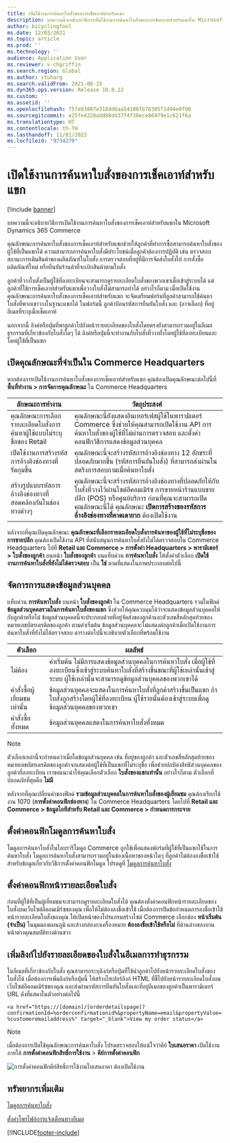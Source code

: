 ```yaml
---
title: เปิดใช้งานการค้นหาใบสั่งของการเช็คเอาท์สำหรับแขก
description: บทความนี้จะอธิบายวิธีการเปิดใช้งานการค้นหาใบสั่งของการเช็คเอาท์สำหรับแขกใน Microsoft Dynamics 365 Commerce
author: bicyclingfool
ms.date: 12/03/2021
ms.topic: article
ms.prod: ''
ms.technology: ''
audience: Application User
ms.reviewer: v-chgriffin
ms.search.region: Global
ms.author: stuharg
ms.search.validFrom: 2021-08-15
ms.dyn365.ops.version: Release 10.0.22
ms.custom: ''
ms.assetid: ''
ms.openlocfilehash: 757e83887e318dd6aa54106fb78305f1d94e0f90
ms.sourcegitcommit: e25fe4228add88dd37f4f38ece86979e1c621f6a
ms.translationtype: HT
ms.contentlocale: th-TH
ms.lasthandoff: 11/01/2022
ms.locfileid: "9734279"
---
```

# <a name="enable-order-lookup-for-guest-checkouts"></a>เปิดใช้งานการค้นหาใบสั่งของการเช็คเอาท์สำหรับแขก

[!include [banner](includes/banner.md)]

บทความนี้จะอธิบายวิธีการเปิดใช้งานการค้นหาใบสั่งของการเช็คเอาท์สำหรับแขกใน Microsoft Dynamics 365 Commerce

คุณลักษณะการค้นหาใบสั่งของการเช็คเอาท์สำหรับแขกช่วยให้ลูกค้าที่ทำการซื้อสามารถค้นหาใบสั่งของผู้ใช้ที่เป็นแขกได้ ความสามารถการค้นหาใบสั่งมีประโยชน์เมื่อลูกค้าต้องการปฏิบัติ เช่น ตรวจสอบสถานะการเติมสินค้าของผลิตภัณฑ์ในใบสั่ง การตรวจสอบที่อยู่ที่มีการจัดส่งใบสั่งไป การสั่งซื้อผลิตภัณฑ์ใหม่ หรือยืนยันร้านค้าที่จะเบิกสินค้าตามใบสั่ง

ลูกค้าที่วางใบสั่งเป็นผู้ใช้ที่ลงทะเบียนจะสามารถดูรายละเอียดใบสั่งของพวกเขาเมื่อเข้าสู่ระบบได้ แต่ลูกค้าที่ใช้การเช็คเอาท์สำหรับแขกเพื่อวางใบสั่งไม่สามารถทำได้ อย่างไรก็ตาม เมื่อเปิดใช้งานคุณลักษณะการค้นหาใบสั่งของการเช็คเอาท์สำหรับแขก จะจัดเตรียมฟอร์มที่ลูกค้าสามารถใช้ค้นหาใบสั่งที่พวกเขาวางในฐานะแขกได้ ในฟอร์มนี้ ลูกค้าป้อนรหัสการยืนยันใบสั่ง และ (อาจเลือก) ที่อยู่อีเมลที่ระบุเมื่อเช็คเอาท์

นอกจากนี้ ลิงค์หรือปุ่มที่พาลูกค้าไปยังหน้ารายละเอียดของใบสั่งโดยตรงยังสามารถรวมอยู่ในอีเมลธุรกรรมที่เกี่ยวข้องกับใบสั่งใดๆ ได้ ลิงค์หรือปุ่มนี้จะทำงานกับใบสั่งที่วางทั้งโดยผู้ใช้ที่ลงทะเบียนและโดยผู้ใช้ที่เป็นแขก

## <a name="turn-on-necessary-features-in-commerce-headquarters"></a>เปิดคุณลักษณะที่จําเป็นใน Commerce Headquarters

หากต้องการเปิดใช้งานการค้นหาใบสั่งของการเช็คเอาท์สำหรับแขก คุณต้องเปิดคุณลักษณะต่อไปนี้ที่ **พื้นที่ทำงาน \> การจัดการคุณลักษณะ** ใน Commerce Headquarters

| ลักษณะการทำงาน | วัตถุประสงค์ |
|---------|---------|
| คุณลักษณะการเลือกรายละเอียดใบสั่งการค้นหาผู้ใช้แบบไม่ระบุชื่อของ Retail | คุณลักษณะนี้ยังแสดงอินเทอร์เฟสผู้ใช้ในพารามิเตอร์ Commerce ซึ่งช่วยให้คุณสามารถเปิดใช้งาน API การค้นหาใบสั่งของผู้ใช้ที่ไม่ผ่านการตรวจสอบ และตั้งค่าคอนฟิกวิธีการแสดงข้อมูลส่วนบุคคล |
| เปิดใช้งานการสร้างรหัสการอ้างอิงช่องทางที่รัดกุมขึ้น | คุณลักษณะนี้จะสร้างรหัสการอ้างอิงช่องทาง 12 อักขระที่ปลอดภัยมากขึ้น (รหัสการยืนยันใบสั่ง) ที่สามารถส่งผ่านในสตริงการสอบถามเมื่อค้นหาใบสั่ง |
| สร้างรูปแบบรหัสการอ้างอิงช่องทางที่สอดคล้องกันในช่องทางต่างๆ | คุณลักษณะนี้จะสร้างรหัสการอ้างอิงช่องทางที่ปลอดภัยให้กับใบสั่งที่วางไว้ผ่านไซต์อีคอมเมิร์ซ การขายหน้าร้านแบบขายปลีก (POS) หรือศูนย์บริการ ก่อนที่คุณจะสามารถเปิดคุณลักษณะนี้ได้ คุณลักษณะ **เปิดการสร้างของรหัสการอ้างอิงช่องทางที่คาดเดายาก** ต้องเปิดใช้งาน |

หลังจากที่คุณเปิดคุณลักษณะ **คุณลักษณะที่เลือกรายละเอียดใบสั่งการค้นหาของผู้ใช้ที่ไม่ระบุชื่อของการขายปลีก** คุณต้องเปิดใช้งาน API ที่สนับสนุนการค้นหาใบสั่งยังไม่ได้ตรวจสอบใน Commerce Headquarters ไปที่ **Retail และ Commerce \> การตั้งค่า Headquarters \> พารามิเตอร์ \> ใบสั่งของลูกค้า** บนหน้า **ใบสั่งของลูกค้า** บนแท็บด่วน **การค้นหาใบสั่ง** ให้ตั้งค่าตัวเลือก **เปิดใช้งานการค้นหาใบสั่งที่ยังไม่ได้ตรวจสอบ** เป็น **ใช่** ตามที่แสดงในภาพประกอบต่อไปนี้

## <a name="manage-the-display-of-personal-data"></a>จัดการการแสดงข้อมูลส่วนบุคคล

แท็บด่วน **การค้นหาใบสั่ง** บนหน้า **ใบสั่งของลูกค้า** ใน Commerce Headquarters รวมในฟิลด์ **ข้อมูลส่วนบุคคลรวมในการค้นหาใบสั่งของแขก** ซึ่งช่วยให้คุณควบคุมได้ว่าจะแสดงข้อมูลส่วนบุคคลให้กับลูกค้าหรือไม่ ข้อมูลส่วนบุคคลนี้จะประกอบด้วยที่อยู่จัดส่งของลูกค้าและตัวเลขสี่หลักสุดท้ายของหมายเลขบัตรเครดิตของลูกค้า ตามค่าเริ่มต้น ข้อมูลส่วนบุคคลจะไม่แสดงต่อลูกค้าเมื่อเปิดใช้งานการค้นหาใบสั่งที่ยังไม่ได้ตรวจสอบ ตารางต่อไปนี้จะอธิบายตัวเลือกที่พร้อมใช้งาน

| ตัวเลือก | ผลลัพธ์ |
|--------|--------|
| ไม่ต้อง | ค่าเริ่มต้น ไม่มีการแสดงข้อมูลส่วนบุคคลในการค้นหาใบสั่ง เมื่อผู้ใช้ที่ลงทะเบียนซึ่งเข้าสู่ระบบค้นหาใบสั่งที่สร้างขึ้นขณะที่ผู้ใช้เหล่านั้นเข้าสู่ระบบ ผู้ใช้เหล่านั้นจะสามารถดูข้อมูลส่วนบุคคลของพวกเขาได้ |
| คำสั่งซื้อผู้เยี่ยมชมเท่านั้น | ข้อมูลส่วนบุคคลจะแสดงในการค้นหาใบสั่งที่ลูกค้าสร้างขึ้นเป็นแขก ถ้าใบสั่งถูกสร้างโดยผู้ใช้ที่ลงทะเบียน ผู้ใช้รายนั้นต้องเข้าสู่ระบบเพื่อดูข้อมูลส่วนบุคคลของพวกเขา |
| คำสั่งซื้อทั้งหมด | ข้อมูลส่วนบุคคลแสดงในการค้นหาใบสั่งทั้งหมด |

> [!NOTE]
> ตัวเลือกเหล่านี้จะกำหนดว่าเมื่อใดข้อมูลส่วนบุคคล เช่น ที่อยู่ของลูกค้า และตัวเลขสี่หลักสุดท้ายของหมายเลขบัตรเครดิตของลูกค้าจะแสดงต่อผู้ใช้ที่เป็นแขกที่ไม่ระบุชื่อ เพื่อช่วยปกป้องสิทธิส่วนบุคคลของลูกค้าที่ลงทะเบียน เราขอแนะนำให้คุณเลือกตัวเลือก **ใบสั่งของแขกเท่านั้น** อย่างไรก็ตาม ตัวเลือกที่ปลอดภัยที่สุดคือ **ไม่มี**

หลังจากที่คุณเปลี่ยนค่าของฟิลด์ **รวมข้อมูลส่วนบุคคลในการค้นหาใบสั่งของผู้เยี่ยมชม** คุณต้องเรียกใช้งาน 1070 (**การตั้งค่าคอนฟิกช่องทาง**) ใน Commerce Headquarters โดยไปที่ **Retail และ Commerce \> ข้อมูลไอทีสำหรับ Retail และ Commerce \> กำหนดการกระจาย**

## <a name="configure-the-order-lookup-module"></a>ตั้งค่าคอนฟิกโมดูลการค้นหาใบสั่ง

โมดูลการค้นหาใบสั่งในไลบรารีโมดูล Commerce ถูกใช้เพื่อแสดงฟอร์มที่ผู้ใช้ที่เป็นแขกใช้ในการค้นหาใบสั่ง โมดูลการค้นหาใบสั่งสามารถรวมอยู่ในช่องเนื้อหาของหน้าใดๆ ที่ลูกค้าไม่ต้องลงชื่อเข้าใช้ สำหรับข้อมูลเกี่ยวกับวิธีการตั้งค่าคอนฟิกโมดูล โปรดดูที่ [โมดูลการค้นหาใบสั่ง](order-lookup-module.md)

## <a name="configure-the-order-details-page"></a>ตั้งค่าคอนฟิกหน้ารายละเอียดใบสั่ง

ก่อนที่ผู้ใช้ที่เป็นผู้เยี่ยมชมจะสามารถดูรายละเอียดใบสั่งได้ คุณต้องตั้งค่าคอนฟิกหน้ารายละเอียดของใบสั่งบนเว็บไซต์อีคอมเมิร์ซของคุณ เพื่อให้ไม่ต้องลงชื่อเข้าใช้ เมื่อต้องการปิดข้อกำหนดการลงชื่อเข้าใช้หน้ารายละเอียดใบสั่งของคุณ ให้เปิดหน้าของโปรแกรมสร้างไซต์ Commerce เลือกช่อง **หน้าเริ่มต้น (จำเป็น)** ในมุมมองแผนภูมิ และล้างกล่องกาเครื่องหมาย **ต้องลงชื่อเข้าใช้หรือไม่** ที่ด้านล่างของบานหน้าต่างคุณสมบัติทางด้านขวา

## <a name="add-a-link-to-order-details-in-transactional-emails"></a>เพิ่มลิงก์ไปยังรายละเอียดของใบสั่งในอีเมลการทำธุรกรรม

ในอีเมลที่เกี่ยวข้องกับใบสั่ง คุณสามารถระบุลิงก์หรือปุ่มที่ใช้นำลูกค้าไปยังหน้ารายละเอียดใบสั่งของใบสั่งได้ เมื่อต้องการเพิ่มลิงก์หรือปุ่มนี้ ให้สร้างไฮเปอร์ลิงก์ HTML ที่ชี้ไปยังหน้ารายละเอียดใบสั่งบนเว็บไซต์อีคอมเมิร์ซของคุณ และส่งผ่านรหัสการยืนยันใบสั่งและที่อยู่อีเมลของลูกค้าเป็นพารามิเตอร์ URL ดังที่แสดงในตัวอย่างต่อไปนี้

`<a href="https://[domain]/[orderdetailspage]?confirmationId=%orderconfirmationid%&propertyName=email&propertyValue=%customeremailaddress%" target="_blank">View my order status</a>`

> [!NOTE]
> เมื่อต้องการเปิดใช้คุณลักษณะการค้นหาใบสั่ง โปรดตรวจสอบให้แน่ใจว่าคีย์ **ใบเสนอราคา** เปิดใช้งานภายใต้ **การตั้งค่าคอนฟิกสิทธิ์การใช้งาน** > **คีย์การตั้งค่าคอนฟิก**
>
>![การตั้งค่าคอนฟิกคีย์สิทธิ์การใช้งานใบเสนอาคา ต้องเปิดใช้งาน](./media/Quotations_License_Key_Configuration.png)

## <a name="additional-resources"></a>ทรัพยากรเพิ่มเติม

[โมดูลการค้นหาใบสั่ง](order-lookup-module.md)

[ตั้งค่าโพรไฟล์การแจ้งเตือนทางอีเมล](email-notification-profiles.md)

[!INCLUDE[footer-include](../includes/footer-banner.md)]
